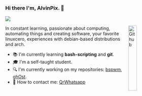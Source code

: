 ### Hi there I'm, AlvinPix. 👋

![](https://komarev.com/ghpvc/?username=AlvinPix&style=flat-square&color=cc0000)

<img width="23%" align="right" alt="Github" src="https://user-images.githubusercontent.com/74038190/216644507-4f06ea29-bf55-4356-aac0-d42751461a9d.gif" />

<p>In constant learning, passionate about computing, automating things and creating software, your favorite linuxcero, experiences with debian-based distributions and arch.</p>

- 📚 I'm currently learning **bash-scripting** and **git**.
- 🎓 I'm a self-taught student.
- 🔍 I'm currently working on my repositories: [bspwm](https://github.com/AlvinPix/bspwm), [ghOst]().
- 📧 How to contact me: [QrWhatsapp](https://www.mediafire.com/view/rdzrr10vsn4oal3/IMG_1637.jpeg/file)
